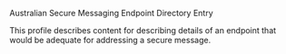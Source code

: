 Australian Secure Messaging Endpoint Directory Entry

This profile describes content for describing details of an endpoint that would be adequate for addressing a secure message.



